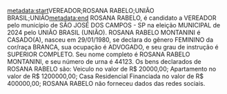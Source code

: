<metadata:start>VEREADOR;ROSANA RABELO;UNIÃO BRASIL;UNIÃO<metadata:end>
ROSANA RABELO, é candidato a VEREADOR pelo município de SÃO JOSÉ DOS CAMPOS - SP na eleição MUNICIPAL de 2024 pelo UNIÃO BRASIL (UNIÃO). ROSANA RABELO MONTANINI é CASADO(A), nasceu em 29/01/1980, se declara do gênero FEMININO da cor/raça BRANCA, sua ocupação é ADVOGADO, e seu grau de instrução é SUPERIOR COMPLETO. Seu nome completo é ROSANA RABELO MONTANINI, e seu número de urna é 44123.
Os bens declarados de ROSANA RABELO são: Veiculo no valor de R$ 20000,00; Apartamento no valor de R$ 1200000,00; Casa Residencial Financiada no valor de R$ 400000,00; 
ROSANA RABELO não forneceu dados das redes sociais.